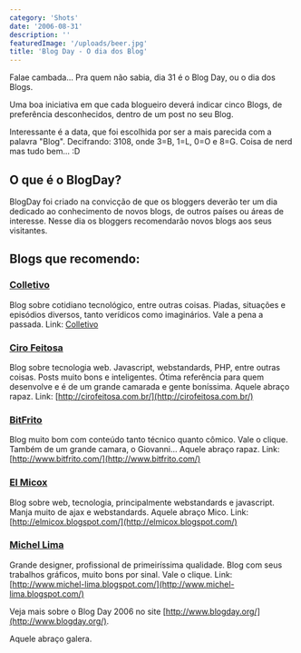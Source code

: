 ```yaml
---
category: 'Shots'
date: '2006-08-31'
description: ''
featuredImage: '/uploads/beer.jpg'
title: 'Blog Day - O dia dos Blog'
---
```


Falae cambada... Pra quem não sabia, dia 31 é o Blog Day, ou o dia dos Blogs.

Uma boa iniciativa em que cada blogueiro deverá indicar cinco Blogs, de preferência desconhecidos, dentro de um post no seu Blog.

Interessante é a data, que foi escolhida por ser a mais parecida com a palavra "Blog". Decifrando: 3108, onde 3=B, 1=L, 0=O e 8=G. Coisa de nerd mas tudo bem... :D

## O que é o BlogDay?

BlogDay foi criado na convicção de que os bloggers deverão ter um dia dedicado ao conhecimento de novos blogs, de outros países ou áreas de interesse. Nesse dia os bloggers recomendarão novos blogs aos seus visitantes.

## Blogs que recomendo:

### [Colletivo](http://colletivo.blogspot.com/)

Blog sobre cotidiano tecnológico, entre outras coisas. Piadas, situações e episódios diversos, tanto verídicos como imaginários. Vale a pena a passada. Link: [Colletivo](http://colletivo.blogspot.com/)

### [Ciro Feitosa](http://cirofeitosa.com.br/)

Blog sobre tecnologia web. Javascript, webstandards, PHP, entre outras coisas. Posts muito bons e inteligentes. Ótima referência para quem desenvolve e é de um grande camarada e gente boníssima. Aquele abraço rapaz. Link: [http://cirofeitosa.com.br/](http://cirofeitosa.com.br/)

### [BitFrito](http://www.bitfrito.com/)

Blog muito bom com conteúdo tanto técnico quanto cômico. Vale o clique. Também de um grande camara, o Giovanni... Aquele abraço rapaz. Link: [http://www.bitfrito.com/](http://www.bitfrito.com/)

### [El Micox](http://elmicox.blogspot.com/)

Blog sobre web, tecnologia, principalmente webstandards e javascript. Manja muito de ajax e webstandards. Aquele abraço Mico. Link: [http://elmicox.blogspot.com/](http://elmicox.blogspot.com/)

### [Michel Lima](http://www.michel-lima.blogspot.com/)

Grande designer, profissional de primeiríssima qualidade. Blog com seus trabalhos gráficos, muito bons por sinal. Vale o clique. Link: [http://www.michel-lima.blogspot.com/](http://www.michel-lima.blogspot.com/)

Veja mais sobre o Blog Day 2006 no site [http://www.blogday.org/](http://www.blogday.org/).

Aquele abraço galera.

